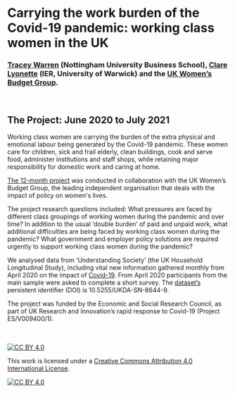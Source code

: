 # Carrying the work burden of the Covid-19 pandemic: working class women in the UK
### [Tracey Warren](https://www.nottingham.ac.uk/business/people/lqztw.html) (Nottingham University Business School), [Clare Lyonette](https://warwick.ac.uk/fac/soc/ier/people/clare/) (IER, University of Warwick) and the [UK Women’s Budget Group](https://wbg.org.uk/).
<br>

## The Project: June 2020 to July 2021
Working class women are carrying the burden of the extra physical and emotional labour being generated by the Covid-19 pandemic. These women care for children, sick and frail elderly, clean buildings, cook and serve food, administer institutions and staff shops, while retaining major responsibility for domestic work and caring at home. 

[The 12-month project](https://www.nottingham.ac.uk/business/who-we-are/case-studies/featured-research-case-studies/covid-19-working-women/index.aspx) was conducted in collaboration with the UK Women’s Budget Group, the leading independent organisation that deals with the impact of policy on women's lives. 

The project research questions included: What pressures are faced by different class groupings of working women during the pandemic and over time? In addition to the usual ‘double burden’ of paid and unpaid work, what additional difficulties are being faced by working class women during the pandemic? What government and employer policy solutions are required urgently to support working class women during the pandemic?

We analysed data from ‘Understanding Society’ (the UK Household Longitudinal Study), including vital new information gathered monthly from April 2020 on the impact of [Covid-19](https://www.understandingsociety.ac.uk/topic/covid-19). From April 2020 participants from the main sample were asked to complete a short survey. The [dataset’s](https://beta.ukdataservice.ac.uk/datacatalogue/studies/study?id=8644) persistent identifier (DOI) is 10.5255/UKDA-SN-8644-9. 

The project was funded by the Economic and Social Research Council, as part of UK Research and Innovation’s rapid response to Covid-19 (Project ES/V009400/1).
<br>
<br>
<br>

[![CC BY 4.0][cc-by-shield]][cc-by] 

This work is licensed under a [Creative Commons Attribution 4.0 International License][cc-by]. 

[![CC BY 4.0][cc-by-image]][cc-by]

[cc-by]: http://creativecommons.org/licenses/by/4.0/
[cc-by-image]: https://i.creativecommons.org/l/by/4.0/88x31.png
[cc-by-shield]: https://img.shields.io/badge/License-CC%20BY%204.0-lightgrey.svg
